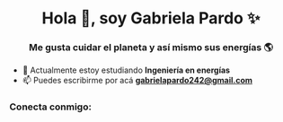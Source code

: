 <h1 align="center">Hola 👋, soy Gabriela Pardo ✨</h1>
<h3 align="center">Me gusta cuidar el planeta y así mismo sus energías 🌎</h3>

- 🔭 Actualmente estoy estudiando **Ingeniería en energías**
- 📫 Puedes escribirme por acá **gabrielapardo242@gmail.com**

<h3 align="left">Conecta conmigo:</h3>
<p align="left">


<!--
**gabrielapardog/gabrielapardog** is a ✨ _special_ ✨ repository because its `README.md` (this file) appears on your GitHub profile.



